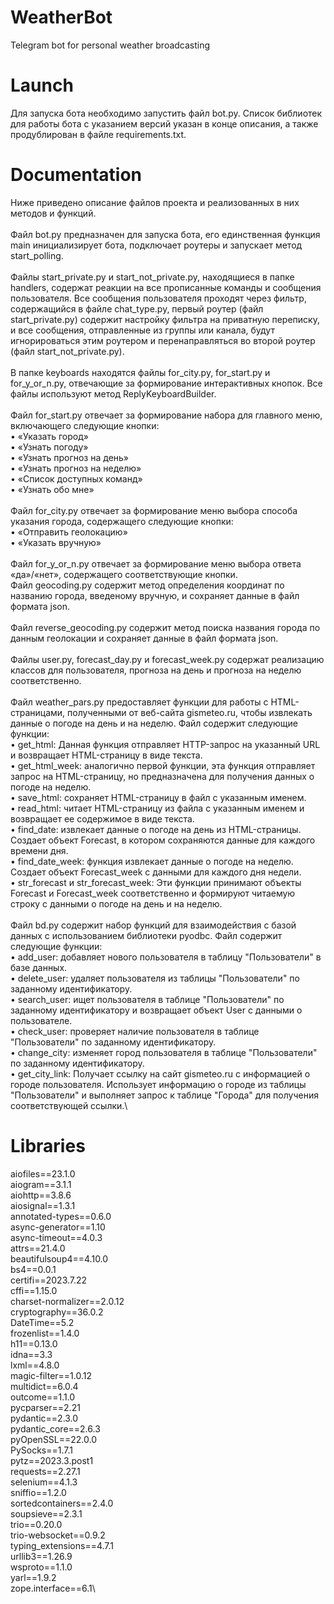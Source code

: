 # WeatherBot
Telegram bot for personal weather broadcasting

# Launch
Для запуска бота необходимо запустить файл bot.py. Список библиотек для работы бота с указанием версий указан в конце описания, а также продублирован в файле requirements.txt.

# Documentation
Ниже приведено описание файлов проекта и реализованных в них методов и функций.\
\
Файл bot.py предназначен для запуска бота, его единственная функция main инициализирует бота, подключает роутеры и запускает метод start_polling.\
\
Файлы start_private.py и start_not_private.py, находящиеся в папке handlers, содержат реакции на все прописанные команды и сообщения пользователя. Все сообщения пользователя проходят через фильтр, содержащийся в файле chat_type.py, первый роутер (файл start_private.py) содержит настройку фильтра на приватную переписку, и все сообщения, отправленные из группы или канала, будут игнорироваться этим роутером и перенаправляться во второй роутер (файл start_not_private.py).\
\
В папке keyboards находятся файлы for_city.py, for_start.py и for_y_or_n.py, отвечающие за формирование интерактивных кнопок. Все файлы используют метод ReplyKeyboardBuilder.\
\
Файл for_start.py отвечает за формирование набора для главного меню, включающего следующие кнопки:\
•	«Указать город»\
•	«Узнать погоду»\
•	«Узнать прогноз на день»\
•	«Узнать прогноз на неделю»\
•	«Список доступных команд»\
•	«Узнать обо мне»\
\
Файл for_city.py отвечает за формирование меню выбора способа указания города, содержащего следующие кнопки:\
•	«Отправить геолокацию»\
•	«Указать вручную»\
\
Файл	for_y_or_n.py	отвечает	за	формирование	меню	выбора	ответа
«да»/«нет», содержащего соответствующие кнопки.\
Файл geocoding.py содержит метод определения координат по названию города, введеному вручную, и сохраняет данные в файл формата json.\
\
Файл reverse_geocoding.py содержит метод поиска названия города по данным геолокации и сохраняет данные в файл формата json.\
\
Файлы user.py, forecast_day.py и forecast_week.py содержат реализацию классов для пользователя, прогноза на день и прогноза на неделю соответственно.\
\
Файл weather_pars.py предоставляет функции для работы с HTML- страницами, полученными от веб-сайта gismeteo.ru, чтобы извлекать данные о погоде на день и на неделю. Файл содержит следующие функции:\
•	get_html: Данная функция отправляет HTTP-запрос на указанный URL и возвращает HTML-страницу в виде текста.\
•	get_html_week: аналогично первой функции, эта функция отправляет запрос на HTML-страницу, но предназначена для получения данных о погоде на неделю.\
•	save_html: сохраняет HTML-страницу в файл с указанным именем.\
•	read_html: читает HTML-страницу из файла с указанным именем и возвращает ее содержимое в виде текста.\
•	find_date: извлекает данные о погоде на день из HTML-страницы.
Создает объект Forecast, в котором сохраняются данные для каждого времени дня.\
•	find_date_week: функция извлекает данные о погоде на неделю. Создает объект Forecast_week с данными для каждого дня недели.\
•	str_forecast и str_forecast_week: Эти функции принимают объекты Forecast и Forecast_week соответственно и формируют читаемую строку с данными о погоде на день и на неделю.\
\
Файл bd.py содержит набор функций для взаимодействия с базой данных с использованием библиотеки pyodbc. Файл содержит следующие функции:\
•	add_user: добавляет нового пользователя в таблицу "Пользователи" в базе данных.\
•	delete_user: удаляет пользователя из таблицы "Пользователи" по заданному идентификатору.\
•	search_user: ищет пользователя в таблице "Пользователи" по заданному идентификатору и возвращает объект User с данными о пользователе.\
•	check_user: проверяет наличие пользователя в таблице "Пользователи" по заданному идентификатору.\
•	change_city: изменяет город пользователя в таблице "Пользователи" по заданному идентификатору.\
•	get_city_link: Получает ссылку на сайт gismeteo.ru с информацией о городе пользователя. Использует информацию о городе из таблицы "Пользователи" и выполняет запрос к таблице "Города" для получения соответствующей ссылки.\



# Libraries
aiofiles==23.1.0\
aiogram==3.1.1\
aiohttp==3.8.6\
aiosignal==1.3.1\
annotated-types==0.6.0\
async-generator==1.10\
async-timeout==4.0.3\
attrs==21.4.0\
beautifulsoup4==4.10.0\
bs4==0.0.1\
certifi==2023.7.22\
cffi==1.15.0\
charset-normalizer==2.0.12\
cryptography==36.0.2\
DateTime==5.2\
frozenlist==1.4.0\
h11==0.13.0\
idna==3.3\
lxml==4.8.0\
magic-filter==1.0.12\
multidict==6.0.4\
outcome==1.1.0\
pycparser==2.21\
pydantic==2.3.0\
pydantic_core==2.6.3\
pyOpenSSL==22.0.0\
PySocks==1.7.1\
pytz==2023.3.post1\
requests==2.27.1\
selenium==4.1.3\
sniffio==1.2.0\
sortedcontainers==2.4.0\
soupsieve==2.3.1\
trio==0.20.0\
trio-websocket==0.9.2\
typing_extensions==4.7.1\
urllib3==1.26.9\
wsproto==1.1.0\
yarl==1.9.2\
zope.interface==6.1\


